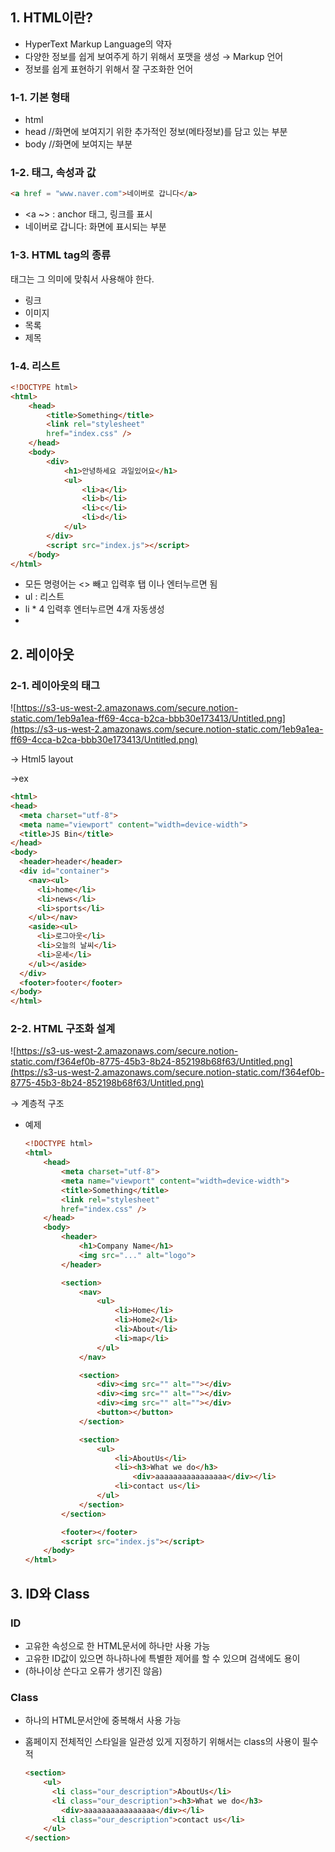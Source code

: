 ## 1. **HTML이란?**

- HyperText Markup Language의 약자
- 다양한 정보를 쉽게 보여주게 하기 위해서 포맷을 생성 → Markup 언어
- 정보를 쉽게 표현하기 위해서 잘 구조화한 언어

### 1-1. **기본 형태**

- html
- head //화면에 보여지기 위한 추가적인 정보(메타정보)를 담고 있는 부분
- body //화면에 보여지는 부분

### 1-2. **태그, 속성과 값**

```html
<a href = "www.naver.com">네이버로 갑니다</a>
```

- <a ~> : anchor 태그, 링크를 표시
- 네이버로 갑니다: 화면에 표시되는 부분

### 1-3. **HTML tag의 종류**

태그는 그 의미에 맞춰서 사용해야 한다.

- 링크
- 이미지
- 목록
- 제목

### 1-4. 리스트

```html
<!DOCTYPE html>
<html>
    <head>
        <title>Something</title>
        <link rel="stylesheet"
        href="index.css" />
    </head>
    <body>
        <div>
			<h1>안녕하세요 과일있어요</h1>
			<ul>
                <li>a</li>
                <li>b</li>
                <li>c</li>
                <li>d</li>
			</ul>
		</div>
        <script src="index.js"></script>
    </body>
</html>
```

- 모든 명령어는 <> 빼고 입력후 탭 이나 엔터누르면 됨
- ul : 리스트
- li * 4 입력후 엔터누르면 4개 자동생성
- 

## 2. 레이아웃

### 2-1. 레이아웃의 태그

![https://s3-us-west-2.amazonaws.com/secure.notion-static.com/1eb9a1ea-ff69-4cca-b2ca-bbb30e173413/Untitled.png](https://s3-us-west-2.amazonaws.com/secure.notion-static.com/1eb9a1ea-ff69-4cca-b2ca-bbb30e173413/Untitled.png)

→ Html5 layout

→ex

```html
<html>
<head>
  <meta charset="utf-8">
  <meta name="viewport" content="width=device-width">
  <title>JS Bin</title>
</head>
<body>
  <header>header</header>
  <div id="container">
    <nav><ul>
      <li>home</li>
      <li>news</li>
      <li>sports</li>
    </ul></nav>
    <aside><ul>
      <li>로그아웃</li>
      <li>오늘의 날씨</li>
      <li>운세</li>
    </ul></aside>
  </div>
  <footer>footer</footer>
</body>
</html>
```

### 2-2. HTML 구조화 설계

![https://s3-us-west-2.amazonaws.com/secure.notion-static.com/f364ef0b-8775-45b3-8b24-852198b68f63/Untitled.png](https://s3-us-west-2.amazonaws.com/secure.notion-static.com/f364ef0b-8775-45b3-8b24-852198b68f63/Untitled.png)

→ 계층적 구조

- 예제

    ```html
    <!DOCTYPE html>
    <html>
        <head>
            <meta charset="utf-8">
            <meta name="viewport" content="width=device-width">
            <title>Something</title>
            <link rel="stylesheet"
            href="index.css" />
        </head>
        <body>
            <header>
                <h1>Company Name</h1>
                <img src="..." alt="logo">
            </header>

            <section>
                <nav>
                    <ul>
                        <li>Home</li>
                        <li>Home2</li>
                        <li>About</li>
                        <li>map</li>
                    </ul>
                </nav>

                <section>
                    <div><img src="" alt=""></div>
                    <div><img src="" alt=""></div>
                    <div><img src="" alt=""></div>
                    <button></button>
                </section>

                <section>
                    <ul>
                        <li>AboutUs</li>
                        <li><h3>What we do</h3>
                            <div>aaaaaaaaaaaaaaaa</div></li>
                        <li>contact us</li>
                    </ul>
                </section>
            </section>

            <footer></footer>
            <script src="index.js"></script>
        </body>
    </html>
    ```

## 3. ID와 Class

### **ID**

- 고유한 속성으로 한 HTML문서에 하나만 사용 가능
- 고유한 ID값이 있으면 하나하나에 특별한 제어를 할 수 있으며 검색에도 용이
- (하나이상 쓴다고 오류가 생기진 않음)

### **Class**

- 하나의 HTML문서안에 중복해서 사용 가능
- 홈페이지 전체적인 스타일을 일관성 있게 지정하기 위해서는 class의 사용이 필수적

    ```html
    <section>
        <ul>
          <li class="our_description">AboutUs</li>
          <li class="our_description"><h3>What we do</h3>
            <div>aaaaaaaaaaaaaaaa</div></li>
          <li class="our_description">contact us</li>
        </ul>
    </section>
    ```
